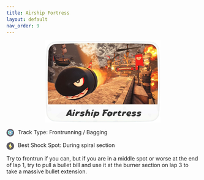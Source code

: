 ```yaml
---
title: Airship Fortress
layout: default
nav_order: 9
---
```


<p align="center">
  <img src="/assets/images/icon-airship-fortress.png" alt="Airship Fortress Icon" width="300"/>
</p>

<p>
  <img src="/assets/images/item-box.png" alt="Item Box" width="20" height="20" style="vertical-align:middle; margin-right:6px;" />
  Track Type: Frontrunning / Bagging
</p>

<p>
  <img src="/assets/images/shock.png" alt="Shock" width="20" height="20" style="vertical-align:middle; margin-right:6px;" />
  Best Shock Spot: During spiral section
</p>

Try to frontrun if you can, but if you are in a middle spot or worse at the end of lap 1, try to pull a bullet bill and use it at the burner section on lap 3 to take a massive bullet extension.

<span style="display:none">Abbreviation: AF</span>
